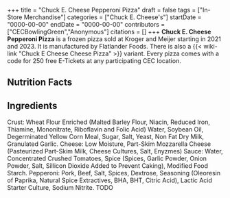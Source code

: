 +++
title = "Chuck E. Cheese Pepperoni Pizza"
draft = false
tags = ["In-Store Merchandise"]
categories = ["Chuck E. Cheese's"]
startDate = "0000-00-00"
endDate = "0000-00-00"
contributors = ["CECBowlingGreen","Anonymous"]
citations = []
+++
**Chuck E. Cheese Pepperoni Pizza** is a frozen pizza sold at Kroger and Meijer starting in 2021 and 2023.
It is manufactured by Flatlander Foods. There is also a {{< wiki-link "Chuck E Cheese Cheese Pizza" >}} variant.
Every pizza comes with a code for 250 free E-Tickets at any participating CEC location.

## Nutrition Facts

## Ingredients

Crust: Wheat Flour Enriched (Malted Barley Flour, Niacin, Reduced Iron, Thiamine, Mononitrate, Riboflavin and Folic Acid) Water, Soybean Oil, Degerminated Yellow Corn Meal, Sugar, Salt, Yeast, Non Fat Dry Milk, Granulated Garlic.
Cheese: Low Moisture, Part-Skim Mozzarella Cheese (Pasteurized Part-Skim Milk, Cheese Cultures, Salt, Enyzmes)
Sauce: Water, Concentrated Crushed Tomatoes, Spice (Spices, Garlic Powder, Onion Powder, Salt, Sillicon Dioxide Added to Prevent Caking), Modified Food Starch.
Pepperoni: Pork, Beef, Salt, Spices, Dextrose, Seasoning (Oleoresin of Paprika, Natural Spice Extractives, BHA, BHT, Citric Acid), Lactic Acid Starter Culture, Sodium Nitrite.
TODO
